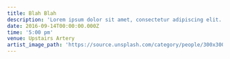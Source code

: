 ```yaml
---
title: Blah Blah
description: 'Lorem ipsum dolor sit amet, consectetur adipiscing elit. Ut varius elit risus. Donec malesuada velit in porttitor sodales Class aptent taciti sociosqu ad litora torquent per conubia nostra, per inceptos himenaeos. Phasellus sit amet commodo risus, sed varius elit. Aenean egestas posuere turpis. Donec sodales iaculis justo, in dignissim est rhoncus nec. Praesent et nulla eu nulla faucibus facilisis mattis vel sem.'
date: 2016-09-14T00:00:00.000Z
time: '5:00 pm'
venue: Upstairs Artery
artist_image_path: 'https://source.unsplash.com/category/people/300x300'
---
```



